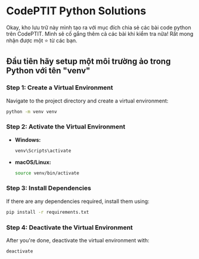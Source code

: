 # CodePTIT Python Solutions

Okay, kho lưu trữ này mình tạo ra với mục đích chia sẻ các bài code python trên CodePTIT. Mình sẽ cố gắng thêm cả các bài khi kiểm tra nữa!
Rất mong nhận được một ⭐ từ các bạn.

## Đầu tiên hãy setup một môi trường ảo trong Python với tên "venv"

### Step 1: Create a Virtual Environment

Navigate to the project directory and create a virtual environment:

```bash
python -m venv venv
```

### Step 2: Activate the Virtual Environment

- **Windows:**

  ```bash
  venv\Scripts\activate
  ```

- **macOS/Linux:**

  ```bash
  source venv/bin/activate
  ```

### Step 3: Install Dependencies

If there are any dependencies required, install them using:

```bash
pip install -r requirements.txt
```

### Step 4: Deactivate the Virtual Environment

After you're done, deactivate the virtual environment with:

```bash
deactivate
```
